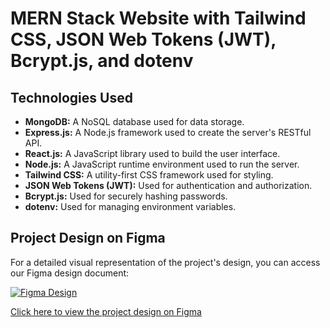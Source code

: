 # MERN Stack Website with Tailwind CSS, JSON Web Tokens (JWT), Bcrypt.js, and dotenv

## Technologies Used

- **MongoDB:** A NoSQL database used for data storage.
- **Express.js:** A Node.js framework used to create the server's RESTful API.
- **React.js:** A JavaScript library used to build the user interface.
- **Node.js:** A JavaScript runtime environment used to run the server.
- **Tailwind CSS:** A utility-first CSS framework used for styling.
- **JSON Web Tokens (JWT):** Used for authentication and authorization.
- **Bcrypt.js:** Used for securely hashing passwords.
- **dotenv:** Used for managing environment variables.

## Project Design on Figma

For a detailed visual representation of the project's design, you can access our Figma design document:

[![Figma Design](https://img.shields.io/badge/View%20Design%20on%20Figma-Important?style=flat-square&logo=figma)](https://www.figma.com/file/zXABK2VqhFb5ESSgOuyPfj/blog-design?type=design&node-id=0-1&mode=design&t=nRo31GJPclcYePgF-0)

[Click here to view the project design on Figma](https://www.figma.com/file/zXABK2VqhFb5ESSgOuyPfj/blog-design?type=design&node-id=0-1&mode=design&t=nRo31GJPclcYePgF-0)
